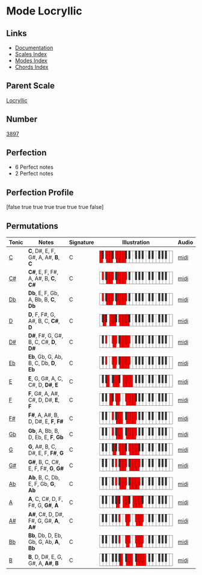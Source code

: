 # Mode Locryllic

## Links

- [Documentation](index.md)
- [Scales Index](Scales.md)
- [Modes Index](Modes.md)
- [Chords Index](Chords.md)

## Parent Scale

[Locryllic](ScaleLocryllic.md)

## Number

[3897](https://ianring.com/musictheory/scales/3897)

## Perfection

- 6 Perfect notes
- 2 Perfect notes

## Perfection Profile

[false true true true true true true false]

## Permutations

| Tonic | Notes | Signature | Illustration | Audio |
|-------|-------|-----------|--------------|-------|
| [C](ModeCNaturalLocryllic.md) | **C**, D#, E, F, G#, A, A#, **B**, **C** | C | ![CNaturalLocryllic](ModeCNaturalLocryllic.png) | [midi](https://github.com/edipermadi/music/blob/main/docs/ModeCNaturalLocryllic.mid?raw=true) |
| [C#](ModeCSharpLocryllic.md) | **C#**, E, F, F#, A, A#, B, **C**, **C#** | C | ![CSharpLocryllic](ModeCSharpLocryllic.png) | [midi](https://github.com/edipermadi/music/blob/main/docs/ModeCSharpLocryllic.mid?raw=true) |
| [Db](ModeDFlatLocryllic.md) | **Db**, E, F, Gb, A, Bb, B, **C**, **Db** | C | ![DFlatLocryllic](ModeDFlatLocryllic.png) | [midi](https://github.com/edipermadi/music/blob/main/docs/ModeDFlatLocryllic.mid?raw=true) |
| [D](ModeDNaturalLocryllic.md) | **D**, F, F#, G, A#, B, C, **C#**, **D** | C | ![DNaturalLocryllic](ModeDNaturalLocryllic.png) | [midi](https://github.com/edipermadi/music/blob/main/docs/ModeDNaturalLocryllic.mid?raw=true) |
| [D#](ModeDSharpLocryllic.md) | **D#**, F#, G, G#, B, C, C#, **D**, **D#** | C | ![DSharpLocryllic](ModeDSharpLocryllic.png) | [midi](https://github.com/edipermadi/music/blob/main/docs/ModeDSharpLocryllic.mid?raw=true) |
| [Eb](ModeEFlatLocryllic.md) | **Eb**, Gb, G, Ab, B, C, Db, **D**, **Eb** | C | ![EFlatLocryllic](ModeEFlatLocryllic.png) | [midi](https://github.com/edipermadi/music/blob/main/docs/ModeEFlatLocryllic.mid?raw=true) |
| [E](ModeENaturalLocryllic.md) | **E**, G, G#, A, C, C#, D, **D#**, **E** | C | ![ENaturalLocryllic](ModeENaturalLocryllic.png) | [midi](https://github.com/edipermadi/music/blob/main/docs/ModeENaturalLocryllic.mid?raw=true) |
| [F](ModeFNaturalLocryllic.md) | **F**, G#, A, A#, C#, D, D#, **E**, **F** | C | ![FNaturalLocryllic](ModeFNaturalLocryllic.png) | [midi](https://github.com/edipermadi/music/blob/main/docs/ModeFNaturalLocryllic.mid?raw=true) |
| [F#](ModeFSharpLocryllic.md) | **F#**, A, A#, B, D, D#, E, **F**, **F#** | C | ![FSharpLocryllic](ModeFSharpLocryllic.png) | [midi](https://github.com/edipermadi/music/blob/main/docs/ModeFSharpLocryllic.mid?raw=true) |
| [Gb](ModeGFlatLocryllic.md) | **Gb**, A, Bb, B, D, Eb, E, **F**, **Gb** | C | ![GFlatLocryllic](ModeGFlatLocryllic.png) | [midi](https://github.com/edipermadi/music/blob/main/docs/ModeGFlatLocryllic.mid?raw=true) |
| [G](ModeGNaturalLocryllic.md) | **G**, A#, B, C, D#, E, F, **F#**, **G** | C | ![GNaturalLocryllic](ModeGNaturalLocryllic.png) | [midi](https://github.com/edipermadi/music/blob/main/docs/ModeGNaturalLocryllic.mid?raw=true) |
| [G#](ModeGSharpLocryllic.md) | **G#**, B, C, C#, E, F, F#, **G**, **G#** | C | ![GSharpLocryllic](ModeGSharpLocryllic.png) | [midi](https://github.com/edipermadi/music/blob/main/docs/ModeGSharpLocryllic.mid?raw=true) |
| [Ab](ModeAFlatLocryllic.md) | **Ab**, B, C, Db, E, F, Gb, **G**, **Ab** | C | ![AFlatLocryllic](ModeAFlatLocryllic.png) | [midi](https://github.com/edipermadi/music/blob/main/docs/ModeAFlatLocryllic.mid?raw=true) |
| [A](ModeANaturalLocryllic.md) | **A**, C, C#, D, F, F#, G, **G#**, **A** | C | ![ANaturalLocryllic](ModeANaturalLocryllic.png) | [midi](https://github.com/edipermadi/music/blob/main/docs/ModeANaturalLocryllic.mid?raw=true) |
| [A#](ModeASharpLocryllic.md) | **A#**, C#, D, D#, F#, G, G#, **A**, **A#** | C | ![ASharpLocryllic](ModeASharpLocryllic.png) | [midi](https://github.com/edipermadi/music/blob/main/docs/ModeASharpLocryllic.mid?raw=true) |
| [Bb](ModeBFlatLocryllic.md) | **Bb**, Db, D, Eb, Gb, G, Ab, **A**, **Bb** | C | ![BFlatLocryllic](ModeBFlatLocryllic.png) | [midi](https://github.com/edipermadi/music/blob/main/docs/ModeBFlatLocryllic.mid?raw=true) |
| [B](ModeBNaturalLocryllic.md) | **B**, D, D#, E, G, G#, A, **A#**, **B** | C | ![BNaturalLocryllic](ModeBNaturalLocryllic.png) | [midi](https://github.com/edipermadi/music/blob/main/docs/ModeBNaturalLocryllic.mid?raw=true) |

